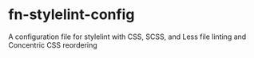 # fn-stylelint-config
A configuration file for stylelint with CSS, SCSS, and Less file linting and Concentric CSS reordering
